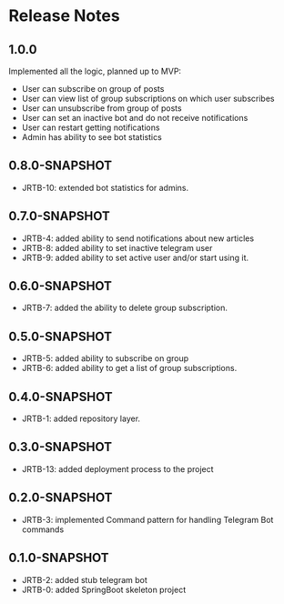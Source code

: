 # Release Notes

## 1.0.0
Implemented all the logic, planned up to MVP:
*   User can subscribe on group of posts
*   User can view list of group subscriptions on which user subscribes
*   User can unsubscribe from group of posts
*   User can set an inactive bot and do not receive notifications
*   User can restart getting notifications
*   Admin has ability to see bot statistics

## 0.8.0-SNAPSHOT
*   JRTB-10: extended bot statistics for admins.

## 0.7.0-SNAPSHOT

*   JRTB-4: added ability to send notifications about new articles
*   JRTB-8: added ability to set inactive telegram user
*   JRTB-9: added ability to set active user and/or start using it.

## 0.6.0-SNAPSHOT

*   JRTB-7: added the ability to delete group subscription.

## 0.5.0-SNAPSHOT

*   JRTB-5: added ability to subscribe on group
*   JRTB-6: added ability to get a list of group subscriptions.

## 0.4.0-SNAPSHOT

*   JRTB-1: added repository layer.

## 0.3.0-SNAPSHOT

*   JRTB-13: added deployment process to the project

## 0.2.0-SNAPSHOT

*   JRTB-3: implemented Command pattern for handling Telegram Bot commands

## 0.1.0-SNAPSHOT

*   JRTB-2: added stub telegram bot
*   JRTB-0: added SpringBoot skeleton project